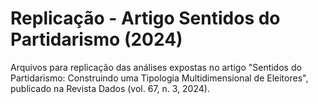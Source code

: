 # Replicação - Artigo Sentidos do Partidarismo (2024)

Arquivos para replicação das análises expostas no artigo "Sentidos do Partidarismo: Construindo uma Tipologia Multidimensional de Eleitores", publicado na Revista Dados (vol. 67, n. 3, 2024).
